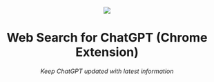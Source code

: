<p align="center"><img src="./icon.png"></p>
<h1 align="center">Web Search for ChatGPT (Chrome Extension)</h1>
<p align="center"><i>Keep ChatGPT updated with latest information</i></p>
